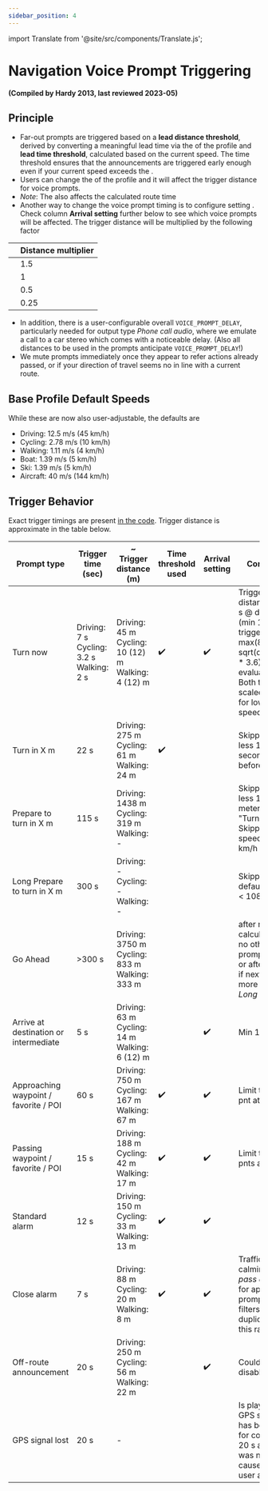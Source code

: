 ```yaml
---
sidebar_position: 4
---
```


import Translate from '@site/src/components/Translate.js';

# Navigation Voice Prompt Triggering

                               
**(Compiled by Hardy 2013, last reviewed 2023-05)**
## Principle
* Far-out prompts are  triggered based on a **lead distance threshold**, derived by converting a meaningful lead time via the **<Translate android="true" ids="default_speed_setting_title" />** of the profile and **lead time threshold**, calculated based on the current speed. The time threshold ensures that the announcements are triggered early enough even if your current speed exceeds the **<Translate android="true" ids="default_speed_setting_title" />**.
* Users can change the **<Translate android="true" ids="default_speed_setting_title" />** of the profile and it will affect the trigger distance for voice prompts.
* *Note*: The **<Translate android="true" ids="default_speed_setting_title" />** also affects the calculated route time 
* Another way to change the voice prompt timing is to configure setting **<Translate android="true" ids="arrival_distance" />**. Check column **Arrival setting** further below to see which voice prompts will be affected. The trigger distance will be multiplied by the following factor

**<Translate android="true" ids="arrival_distance" />** | Distance multiplier
--- | --- 
**<Translate android="true" ids="arrival_distance_factor_early" />** | 1.5
**<Translate android="true" ids="arrival_distance_factor_normally" />** | 1
**<Translate android="true" ids="arrival_distance_factor_late" />** | 0.5
**<Translate android="true" ids="arrival_distance_factor_at_last" />** | 0.25
* In addition, there is a user-configurable overall `VOICE_PROMPT_DELAY`, particularly needed for output type _Phone call audio_, where we emulate a call to a car stereo which comes with a noticeable delay. (Also all distances to be used in the prompts anticipate `VOICE_PROMPT_DELAY`!)
* We mute prompts immediately once they appear to refer actions already passed, or if your direction of travel seems no in line with a current route.

## Base Profile Default Speeds
While these are now also user-adjustable, the defaults are
* Driving: 12.5 m/s (45 km/h)
* Cycling: 2.78 m/s (10 km/h)
* Walking: 1.11 m/s (4 km/h)
* Boat: 1.39 m/s (5 km/h)
* Ski: 1.39  m/s (5 km/h)
* Aircraft: 40 m/s (144 km/h)

## Trigger Behavior

Exact trigger timings are present [in the code](https://github.com/osmandapp/OsmAnd/blob/master/OsmAnd/src/net/osmand/plus/routing/data/AnnounceTimeDistances.java#L65). Trigger distance is approximate in the table below.

Prompt type | Trigger time (sec) | ~ Trigger distance (m) | Time threshold used | Arrival setting | Comment |
--- | --- | --- | --- | --- | -- |
Turn now | Driving: 7 s   Cycling: 3.2 s   Walking: 2 s | Driving: 45 m    Cycling: 10 (12) m    Walking: 4 (12) m | :heavy_check_mark: | :heavy_check_mark: | Trigger distance = 3.6 s @ defSpeed (min 12 m), trigger time = max(8, sqrt(defSpeed * 3.6)). Under evaluation: Both triggers scaled down for low actual speeds. |
Turn in X m | 22 s | Driving: 275 m    Cycling: 61 m    Walking: 24 m | :heavy_check_mark: |  | Skipped if less 15 seconds before turn |
Prepare to turn in X m | 115 s | Driving: 1438 m    Cycling: 319 m    Walking: - |  |  | Skipped if less 150 meters before "Turn in"  Skipped if speed < 8 km/h |
Long Prepare to turn in X m | 300 s | Driving: -    Cycling: -    Walking: - |  |  | Skipped if default speed < 108 km/h |
Go Ahead | >300 s | Driving: 3750 m    Cycling: 833 m    Walking: 333 m | | | after route calculation if no other prompt is due, or after a turn if next turn is more than *Long Prepare* |
Arrive at destination or intermediate | 5 s | Driving: 63 m    Cycling: 14 m    Walking: 6 (12) m | |:heavy_check_mark: | Min 12 m |
Approaching waypoint / favorite / POI | 60 s | Driving: 750 m    Cycling: 167 m    Walking: 67 m | :heavy_check_mark: | :heavy_check_mark: | Limit to max 1 pnt at a time |
Passing waypoint / favorite / POI | 15 s | Driving: 188 m    Cycling: 42 m    Walking: 17 m | :heavy_check_mark: | :heavy_check_mark: | Limit to max 3 pnts at a time |
Standard alarm | 12 s | Driving: 150 m    Cycling: 33 m    Walking: 13 m | :heavy_check_mark: | :heavy_check_mark: | 
Close alarm | 7 s | Driving: 88 m    Cycling: 20 m    Walking: 8 m | :heavy_check_mark: | :heavy_check_mark: | Traffic calming uses *pass alarm* for approach prompt and filters duplicate in this radius |
Off-route announcement | 20 s | Driving: 250 m    Cycling: 56 m    Walking: 22 m | | :heavy_check_mark: | Could be disabled |
GPS signal lost | 20 s | - | | | Is played after GPS signal has been lost for continuous 20 s and this was not caused by user action. |
